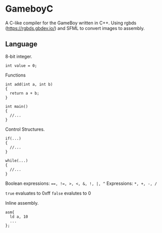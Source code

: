 # GameboyC
A C-like compiler for the GameBoy written in C++. Using rgbds (https://rgbds.gbdev.io/) and SFML to convert images to assembly.

## Language
8-bit integer.
```
int value = 0;
```
Functions
```
int add(int a, int b)
{
  return a + b;
}

int main()
{
  //...
}
```
Control Structures.
```
if(...)
{
  //...
}

while(...)
{
  //...
}
```
Boolean expressions: `==, !=, >, <, &, !, |, ^`
Expressions: `*, +, -, /`

`true` evaluates to 0xff
`false` evalutes to 0

Inline assembly.
```
asm{
  ld a, 10
  ...
};
```
